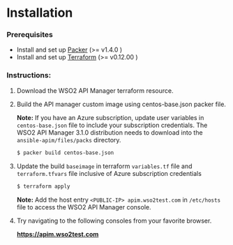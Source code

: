 
# Installation

### Prerequisites

* Install and set up [Packer](https://www.packer.io/) (>= v1.4.0 )
* Install and set up [Terraform](https://www.terraform.io/) (>= v0.12.00 )


### Instructions:

1. Download the WSO2 API Manager terraform resource.

2. Build the API manager custom image using centos-base.json packer file.

   **Note:**  If you have an Azure subscription, update user variables in `centos-base.json` file to include your subscription credentials. The WSO2 API Manager 3.1.0 distribution needs to download into the  `ansible-apim/files/packs` directory. 

   ```bash
   $ packer build centos-base.json 
   ```

3. Update the build `baseimage` in terraform `variables.tf` file and `terraform.tfvars` file inclusive of Azure subscription credentials

   ```bash
   $ terraform apply  
   ```

   **Note:**  Add the host entry `<PUBLIC-IP> apim.wso2test.com` in `/etc/hosts` file  to access the WSO2 API Manager console. 
 
4. Try navigating to the following consoles from your favorite browser.

   **https://apim.wso2test.com**
